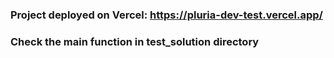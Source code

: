 ### Project deployed on Vercel: https://pluria-dev-test.vercel.app/

### Check the main function in test_solution directory
